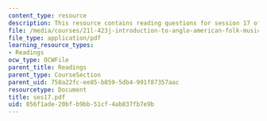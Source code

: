 ```yaml
---
content_type: resource
description: This resource contains reading questions for session 17 of the course.
file: /media/courses/21l-423j-introduction-to-anglo-american-folk-music-fall-2005/856f1ade20bfb9bb51cf4ab837fb7e9b_ses17.pdf
file_type: application/pdf
learning_resource_types:
- Readings
ocw_type: OCWFile
parent_title: Readings
parent_type: CourseSection
parent_uid: 758a22fc-ee85-b859-5db4-991f87357aac
resourcetype: Document
title: ses17.pdf
uid: 856f1ade-20bf-b9bb-51cf-4ab837fb7e9b
---
```

